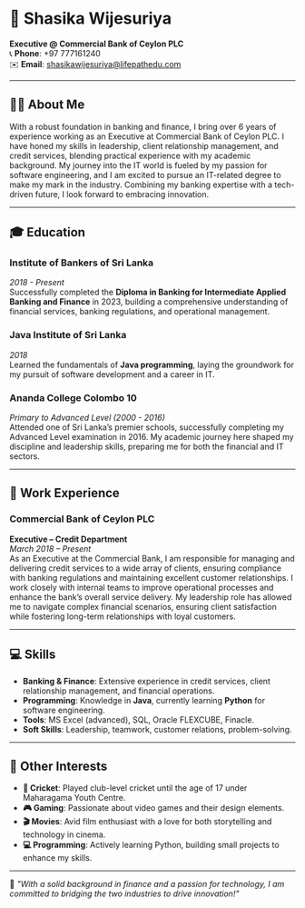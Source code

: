 # 🌟 Shasika Wijesuriya  
**Executive @ Commercial Bank of Ceylon PLC**  
📞 **Phone**: +97 777161240  
✉️ **Email**: shasikawijesuriya@lifepathedu.com  

---

## 🙋‍♂️ About Me  
With a robust foundation in banking and finance, I bring over 6 years of experience working as an Executive at Commercial Bank of Ceylon PLC. I have honed my skills in leadership, client relationship management, and credit services, blending practical experience with my academic background. My journey into the IT world is fueled by my passion for software engineering, and I am excited to pursue an IT-related degree to make my mark in the industry. Combining my banking expertise with a tech-driven future, I look forward to embracing innovation.

---

## 🎓 Education  
### **Institute of Bankers of Sri Lanka**  
*2018 - Present*  
Successfully completed the **Diploma in Banking for Intermediate Applied Banking and Finance** in 2023, building a comprehensive understanding of financial services, banking regulations, and operational management.

### **Java Institute of Sri Lanka**  
*2018*  
Learned the fundamentals of **Java programming**, laying the groundwork for my pursuit of software development and a career in IT.

### **Ananda College Colombo 10**  
*Primary to Advanced Level (2000 - 2016)*  
Attended one of Sri Lanka’s premier schools, successfully completing my Advanced Level examination in 2016. My academic journey here shaped my discipline and leadership skills, preparing me for both the financial and IT sectors.

---

## 💼 Work Experience  
### **Commercial Bank of Ceylon PLC**  
**Executive – Credit Department**  
*March 2018 – Present*  
As an Executive at the Commercial Bank, I am responsible for managing and delivering credit services to a wide array of clients, ensuring compliance with banking regulations and maintaining excellent customer relationships. I work closely with internal teams to improve operational processes and enhance the bank’s overall service delivery. My leadership role has allowed me to navigate complex financial scenarios, ensuring client satisfaction while fostering long-term relationships with loyal customers.

---

## 💻 Skills  
- **Banking & Finance**: Extensive experience in credit services, client relationship management, and financial operations.  
- **Programming**: Knowledge in **Java**, currently learning **Python** for software engineering.  
- **Tools**: MS Excel (advanced), SQL, Oracle FLEXCUBE, Finacle.  
- **Soft Skills**: Leadership, teamwork, customer relations, problem-solving.

---

## 🎯 Other Interests  
- **🏏 Cricket**: Played club-level cricket until the age of 17 under Maharagama Youth Centre.  
- **🎮 Gaming**: Passionate about video games and their design elements.  
- **🎬 Movies**: Avid film enthusiast with a love for both storytelling and technology in cinema.  
- **💻 Programming**: Actively learning Python, building small projects to enhance my skills.

---

🚀 *"With a solid background in finance and a passion for technology, I am committed to bridging the two industries to drive innovation!"*
